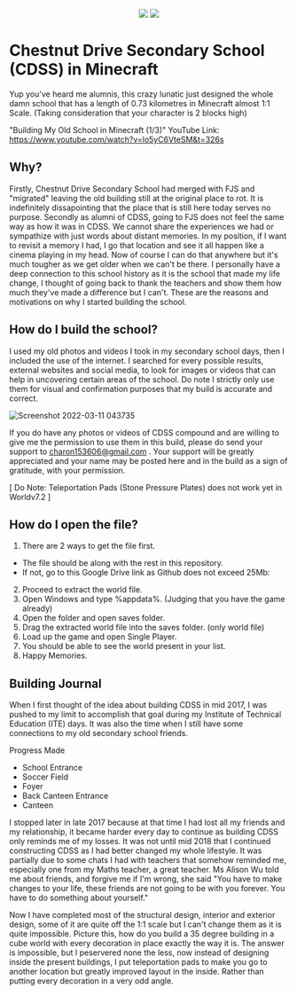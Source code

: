   <p align="center">
  <img src="https://scontent.fsin9-2.fna.fbcdn.net/v/t1.18169-9/1623292_1450443151907269_5515624249546802743_n.png?_nc_cat=103&ccb=1-5&_nc_sid=09cbfe&_nc_ohc=wEbtQfUuMe4AX9pre8t&_nc_ht=scontent.fsin9-2.fna&oh=00_AT_XtjyAFpowAFMelFAxJ75jtbS-Q58cd2NaAHKNR1F4hA&oe=624E764E" />
  
  <img src="https://scontent.fsin9-2.fna.fbcdn.net/v/t31.18172-8/10499492_1450183508599900_8232573160863887219_o.jpg?_nc_cat=106&ccb=1-5&_nc_sid=e3f864&_nc_ohc=4mIJ2u4JhfgAX_JHxRz&_nc_ht=scontent.fsin9-2.fna&oh=00_AT8sdEX3JFKibIQafSNPoAGUnjVSUYHa_BaY8zcsEsLiZw&oe=6250155F" />

# Chestnut Drive Secondary School (CDSS) in Minecraft
Yup you've heard me alumnis, this crazy lunatic just designed the whole damn school that has a length of 0.73 kilometres in Minecraft almost 1:1 Scale. (Taking consideration that your character is 2 blocks high)

  "Building My Old School in Minecraft (1/3)" YouTube Link: https://www.youtube.com/watch?v=lo5yC6VteSM&t=326s
  
  
## Why?
  Firstly, Chestnut Drive Secondary School had merged with FJS and "migrated" leaving the old building still at the original place to rot. It is indefinitely dissapointing that the place that is still here today serves no purpose. Secondly as alumni of CDSS, going to FJS does not feel the same way as how it was in CDSS. We cannot share the experiences we had or sympathize with just words about distant memories. In my position, if I want to revisit a memory I had, I go that location and see it all happen like a cinema playing in my head. Now of course I can do that anywhere but it's much tougher as we get older when we can't be there. I personally have a deep connection to this school history as it is the school that made my life change, I thought of going back to thank the teachers and show them how much they've made a difference but I can't. These are the reasons and motivations on why I started building the school.
  
## How do I build the school?

  I used my old photos and videos I took in my secondary school days, then I included the use of the internet. I searched for every possible results, external websites and social media, to look for images or videos that can help in uncovering certain areas of the school. Do note I strictly only use them for visual and confirmation purposes that my build is accurate and correct.
  
  ![Screenshot 2022-03-11 043735](https://user-images.githubusercontent.com/91014375/157750388-ec611fad-f1e7-418e-9d7f-afb4fe40f7e3.jpg)
  
  If you do have any photos or videos of CDSS compound and are willing to give me the permission to use them in this build, please do send your support to charon153606@gmail.com . Your support will be greatly appreciated and your name may be posted here and in the build as a sign of gratitude, with your permission.
  
  [ Do Note: Teleportation Pads (Stone Pressure Plates) does not work yet in Worldv7.2 ]
  
## How do I open the file?
  1. There are 2 ways to get the file first.
  * The file should be along with the rest in this repository.
  * If not, go to this Google Drive link as Github does not exceed 25Mb: 
  
  2. Proceed to extract the world file.
  3. Open Windows and type %appdata%. (Judging that you have the game already)
  4. Open the folder and open saves folder.
  5. Drag the extracted world file into the saves folder. (only world file)
  6. Load up the game and open Single Player.
  7. You should be able to see the world present in your list.
  8. Happy Memories.
  
## Building Journal
  When I first thought of the idea about building CDSS in mid 2017, I was pushed to my limit to accomplish that goal during my Institute of Technical Education (ITE) days. It was also the time when I still have some connections to my old secondary school friends.
  
  Progress Made
  * School Entrance
  * Soccer Field
  * Foyer
  * Back Canteen Entrance
  * Canteen
  
  I stopped later in late 2017 because at that time I had lost all my friends and my relationship, it became harder every day to continue as building CDSS only reminds me of my losses. It was not until mid 2018 that I continued constructing CDSS as I had better changed my whole lifestyle. It was partially due to some chats I had with teachers that somehow reminded me, especially one from my Maths teacher, a great teacher. Ms Alison Wu told me about friends, and forgive me if I'm wrong, she said "You have to make changes to your life, these friends are not going to be with you forever. You have to do something about yourself."
  
  Now I have completed most of the structural design, interior and exterior design, some of it are quite off the 1:1 scale but I can't change them as it is quite impossible. Picture this, how do you build a 35 degree building in a cube world with every decoration in place exactly the way it is. The answer is impossible, but I peservered none the less, now instead of designing inside the present buildings, I put teleportation pads to make you go to another location but greatly improved layout in the inside. Rather than putting every decoration in a very odd angle.
